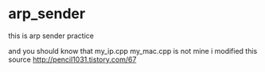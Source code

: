 # arp_sender
this is arp sender practice


and you should know that my_ip.cpp my_mac.cpp is not mine
i modified this source http://pencil1031.tistory.com/67



